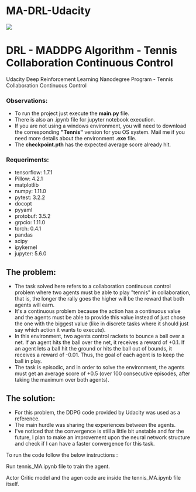 # MA-DRL-Udacity

<img src="https://user-images.githubusercontent.com/10624937/42135623-e770e354-7d12-11e8-998d-29fc74429ca2.gif">


# DRL - MADDPG Algorithm - Tennis Collaboration Continuous Control
Udacity Deep Reinforcement Learning Nanodegree Program - Tennis Collaboration Continuous Control


### Observations:
- To run the project just execute the <b>main.py</b> file.
- There is also an .ipynb file for jupyter notebook execution.
- If you are not using a windows environment, you will need to download the corresponding <b>"Tennis"</b> version for you OS system. Mail me if you need more details about the environment <b>.exe</b> file.
- The <b>checkpoint.pth</b> has the expected average score already hit.


### Requeriments:
- tensorflow: 1.7.1
- Pillow: 4.2.1
- matplotlib
- numpy: 1.11.0
- pytest: 3.2.2
- docopt
- pyyaml
- protobuf: 3.5.2
- grpcio: 1.11.0
- torch: 0.4.1
- pandas
- scipy
- ipykernel
- jupyter: 5.6.0


## The problem:
- The task solved here refers to a collaboration continuous control problem where two agents must be able to play "tennis"
in collaboration, that is, the longer the rally goes the higher will be the reward that both agents will earn.
- It's a continuous problem because the action has a continuous value and the agents must be able to provide this value instead of just chose the one with the biggest value (like in discrete tasks where it should just say which action it wants to execute).
- In this environment, two agents control rackets to bounce a ball over a net. If an agent hits the ball over the net, it receives a reward of +0.1. If an agent lets a ball hit the ground or hits the ball out of bounds, it receives a reward of -0.01. Thus, the goal of each agent is to keep the ball in play.
- The task is episodic, and in order to solve the environment, the agents must get an average score of +0.5 (over 100 consecutive episodes, after taking the maximum over both agents).


## The solution:
- For this problem, the DDPG code provided by Udacity was used as a reference.
- The main hurdle was sharing the experiences between the agents.
- I've noticed that the convergence is still a little bit unstable and for the future, I plan to make an improvement upon the neural network structure and check if I can have a faster convergence for this task.


To run the code follow the below instructions :

Run tennis_MA.ipynb file to train the agent.

Actor Critic model and the agen code are inside the tennis_MA.ipynb file itself.
